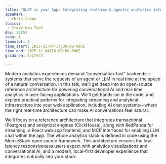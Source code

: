 ```yaml
---
title: "OLAP in your App: Integrating realtime & agentic analytics into your app"
speakers:
 - Chris Crane
topics: 
 - Crazy New Tech
day: 20251
room: A
timeslot: 6
time_start: 2025-11-04T17:30:00.000Z
time_end: 2025-11-04T18:00:00.000Z
gridarea: 5/2/6/3

---
```


Modern analytics experiences demand “conversation-fast” backends—systems that serve the requests of an agent or LLM in real time at the speed of a natural conversation. In this talk, we’ll get deep into an open-source reference architecture for powering conversational AI and real-time analytics in user-facing applications. We’ll get hands-on in the code, and explore practical patterns for integrating streaming and analytical infrastructure into your web application, including AI chat systems—where the right real-time architecture can make AI conversations feel natural.

We’ll focus on a reference architecture that integrates transactional (Postgres) and analytical engines (ClickHouse), along with RedPanda for streaming, a React web app frontend, and MCP interfaces for enabling LLM chat within the app. The whole analytics stack is defined in code using the MooseStack open source framework. This architecture ensures the low-latency responsiveness users expect with analytics visualizations and conversational AI, and a modern, local-first developer experience that integrates naturally into your stack.